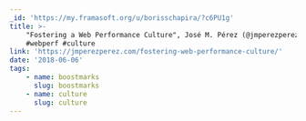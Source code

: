 ```yaml
---
_id: 'https://my.framasoft.org/u/borisschapira/?c6PU1g'
title: >-
    "Fostering a Web Performance Culture", José M. Pérez (@jmperezperez)
    #webperf #culture
link: 'https://jmperezperez.com/fostering-web-performance-culture/'
date: '2018-06-06'
tags:
    - name: boostmarks
      slug: boostmarks
    - name: culture
      slug: culture
---
```


<div class="markdown"><p></p></div>
